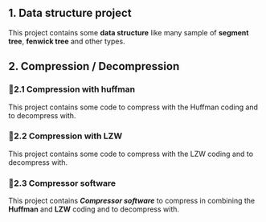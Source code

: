 ## 1. Data structure project

This project contains some **data structure** like many sample of **segment tree**, **fenwick tree** and other types.


## 2. Compression / Decompression

  ### 🥇2.1 Compression with huffman
  
  This project contains some code to compress with the Huffman coding and to decompress with.
  
  ### 🥈2.2 Compression with LZW
  
  This project contains some code to compress with the LZW coding and to decompress with.
  
  ### 🎱2.3 Compressor software
  
  This project contains ***Compressor software*** to compress in combining the **Huffman** and **LZW** coding and to decompress with.
